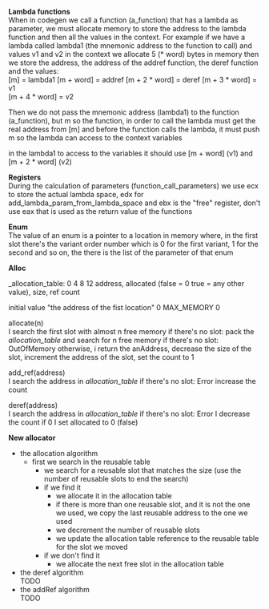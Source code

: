 **Lambda functions**  
When in codegen we call a function (a_function) that has a lambda as parameter,
we must allocate memory to store the address to the lambda function and then all the values in the context.
For example if we have a lambda called lambda1 (the mnemonic address to the function to call) and values v1 and v2 in
the context
we allocate 5 (* word) bytes in memory then we store the address, the address of the addref function, the deref function and the values:  
[m] = lambda1
[m + word] = addref
[m + 2 * word] = deref
[m + 3 * word] = v1  
[m + 4 * word] = v2  

Then we do not pass the mnemonic address (lambda1) to the function (a_function), but m
so the function, in order to call the lambda must get the real address from [m]
and before the function calls the lambda, it must push m so the lambda can access to the context variables

in the lambda1 to access to the variables it should use [m + word] (v1) and [m + 2 * word] (v2)

**Registers**  
During the calculation of parameters (function_call_parameters) we use ecx to store the actual lambda space,
edx for add_lambda_param_from_lambda_space and ebx is the "free" register, don't use eax that is used as the return
value of the functions

**Enum**  
The value of an enum is a pointer to a location in memory where, in the first slot there's the variant order number
which is 0 for the first variant, 1 for the second and so on, the there is the list of the parameter of that enum

**Alloc**

_allocation_table:
0        4                                             8     12
address, allocated (false = 0 true = any other value), size, ref count

initial value
"the address of the fist location" 0 MAX_MEMORY 0

allocate(n)  
I search the first slot with almost n free memory
if there's no slot: pack the _allocation_table_ and search for n free memory
if there's no slot: OutOfMemory
otherwise, i return the anAddress, decrease the size of the slot, increment the address of the slot,
set the count to 1

add_ref(address)  
I search the address in _allocation_table_
if there's no slot: Error
increase the count

deref(address)  
I search the address in _allocation_table_
if there's no slot: Error
I decrease the count
if 0 I set allocated to 0 (false)

**New allocator**

- the allocation algorithm
    - first we search in the reusable table
        - we search for a reusable slot that matches the size (use the number of reusable slots to end the search)
        - if we find it
            - we allocate it in the allocation table
            - if there is more than one reusable slot, and it is not the one we used, we copy the last reusable address
              to the one we used
            - we decrement the number of reusable slots
            - we update the allocation table reference to the reusable table for the slot we moved
        - if we don't find it
            - we allocate the next free slot in the allocation table
- the deref algorithm  
  TODO
- the addRef algorithm  
  TODO








